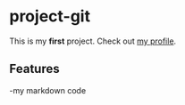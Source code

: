 # project-git

This is my **first** project. 
Check out [my profile](https://github.com/fadhilahade).

## Features

-my markdown code